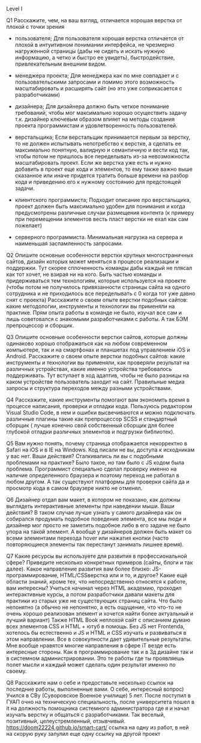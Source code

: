 Level I 

Q1 Расскажите, чем, на ваш взгляд, отличается хорошая верстка от плохой с точки зрения 

- пользователя;
Для пользователя хорошая верстка отличается от плохой в интуитивном понимании интерфейса, не чрезмерно нагруженной страницы 
(дабы не сидеть и искать нужную информацию, а четко и быстро ее увидеть), быстродействие, привлекательным внешним видом.

- менеджера проекта; 
Для менеджера как по мне совпадает и с пользовательскими запросами и помимо этого возможность масштабировать и расширять сайт
(но это уже соприкасается с разработчиками)

- дизайнера;
Для дизайнера должно быть четкое понимание требований, чтобы мог максимально хорошо осуществить задачу т.к. дизайнер ключевым образом влияет на 
методы создания проекта программистам и удовлетворенность пользователей. 

- верстальщика;
Если верстальщик принимается первым за верстку, то не должен испытывать непотребство к верстке, а сделать ее максимально понятную, валидную и семантичную
и вести код так, чтобы потом не пришлось все переделывать из-за невозможности масштабировать проект. Если же верстка уже есть и нужно добавить в проект
еще кода и элементов, то ему также важно выше сказанное или иначе придется тратить больше времени на разбор кода и приведению его к нужному состоянию
для предстоящей задачи.

- клиентского программиста; 
Подходит описание про верстальщика, проект должен быть максимально удобен для понимания и когда предусмотрены 
различные случаи размещения контента (к примеру при перемещении элементов весть пласт верстки не ехал как сам пожелает)

- серверного программиста. 
Минимальная нагрузка на сервера и наименьшая заспамленность запросами.

Q2 Опишите основные особенности верстки крупных многостраничных сайтов, дизайн которых может меняться в процессе реализации и поддержки. 
Тут скорее сплоченность команды дабы каждый не плясал как тот хочет, не взирая ни на кого. Быть частью команды и придерживаться тем технологиям, 
которые используется на проекте (чтобы потом не получилось привязанности страницы сайта на одного сотрудника и не приходилось все переделывать с 0 когда тот 
уже давно снят с проекта)
Расскажите о своем опыте верстки подобных сайтов: какие методологии, инструменты и технологии вы применяли на практике.
Прям опыта работы в команде не было, изучал все сам и лишь советовался с знакомыми разработчиками с работы. А так БЭМ препроцессор и сборщик.

Q3 Опишите основные особенности верстки сайтов, которые должны одинаково хорошо отображаться как на любом современном компьютере, так и на смартфонах и планшетах под 
управлением iOS и Android. Расскажите о своем опыте верстки подобных сайтов: какие инструменты и технологии вы применяли, как проверяли результат на различных устройствах, 
какие именно устройства требовалось поддерживать. 
Тут вступает в ход адаптив, чтобы не было разницы на каком устройстве пользователь заходит на сайт. Правильные медиа запросы и структура переходов между разными устройствами.

Q4 Расскажите, какие инструменты помогают вам экономить время в процессе написания, проверки и отладки кода. 
Пользуюсь редактором Visual Studio Code, в нем и ошибки высвечиваются и можно подключать различные плагины такие как препроцессор SCSS и стандартный сборщик (
лучше конечно свой собственный сборщик для более глубокой отладки различных элементов и подгрузки библиотек).

Q5 Вам нужно понять, почему страница отображается некорректно в Safari на iOS и в IE на Windows. Код писали не вы, доступа к исходникам у вас нет. Ваши действия? 
Сталкивались ли вы с подобными проблемами на практике?
Было такое, но там было с JS кодом была проблема. Программист специально сделал проверку именно на наличие определенного браузера и поэтому переход не работал в любом другом.
А так существуют платформы для проверки сайта да и просмотр кода в самом браузере никто не отменял.

Q6 Дизайнер отдал вам макет, в котором не показано, как должны выглядеть интерактивные элементы при наведении мыши. Ваши действия? 
В таком случае лучше узнать у самого дизайнера как он собирался продумать подобное поведение элемента, все мы люди и дизайнер мог просто не заметить 
подобное либо в его задаче не было упора на такой элемент. А вообще у дизайнеров должен быть макет со всеми элементами перехода hover или нажатия кнопки 
(часто повторяющиеся элементы так перестанут занимать лишнее время). 

Q7 Какие ресурсы вы используете для развития в профессиональной сфере? Приведите несколько конкретных примеров (сайты, блоги и так далее). 
Какое направление развития вам более близко: JS-программирование, HTML/CSSверстка или и то, и другое? 
Какие ещё области знаний, кроме тех, что непосредственно относятся к работе, вам интересны? 
Учиться начинал через HTML академию, проходил интерактивные курсы, а потом разработчики давали макеты для практики из старых уже не существующих страниц сайта. 
Что было непонятно (а обычно не непонятно, а есть ощущение, что что-то не очень хорошо реализован элемент и хочется найти более актуальный и лучший вариант) 
Также HTML Book неплохой сайт с описанием думаю всех элементов CSS и HTML + ютуб в помощь.
Без JS нет Frontenda, хотелось бы естественно и JS и HTML и CSS изучать и развиваться в этом направлении. Все в совокупности дает удивительные результаты.
Мне вообще нравятся многие направления в сфере iT везде есть интересные стороны. Как в программирование так и в 3д дизайне так и в системном администрировании. 
Это те работы где ты проявляешь полет мысли и каждый может сделать один результат именно по своему.

Q8 Расскажите нам о себе и предоставьте несколько ссылок на последние работы, выполненные вами. 
О себе, интересный вопрос) Учился в СВу (Суворовское Военное училище) 5 лет. После поступил в ГУАП очно на техническую специальность, после университета пошел в it на 
должность помощника системного администратора где я и начал изучать верстку и общаться с разработчиками. 
Так веселый, позитивный, целеустремленный, отзывчивый.
https://doom22224.github.io/smart-cart/ ссылка на одну из работ, в ней на скорую руку запулил еще одну ссылку на другой проект
